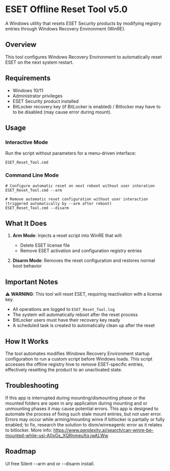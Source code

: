 # ESET Offline Reset Tool v5.0

A Windows utility that resets ESET Security products by modifying registry entries through Windows Recovery Environment (WinRE).

## Overview

This tool configures Windows Recovery Environment to automatically reset ESET on the next system restart.

## Requirements

- Windows 10/11
- Administrator privileges
- ESET Security product installed
- BitLocker recovery key (if BitLocker is enabled) / Bitlocker may have to to be disabled (may cause error during mount).

## Usage

### Interactive Mode
Run the script without parameters for a menu-driven interface:
```batch
ESET_Reset_Tool.cmd
```

### Command Line Mode
```batch
# Configure automatic reset on next reboot without user interation
ESET_Reset_Tool.cmd --arm

# Remove automatic reset configuration without user interaction (triggered automatically by --arm after reboot)
ESET_Reset_Tool.cmd --disarm
```

## What It Does

1. **Arm Mode**: Injects a reset script into WinRE that will:
   - Delete ESET license file
   - Remove ESET activation and configuration registry entries

2. **Disarm Mode**: Removes the reset configuration and restores normal boot behavior

## Important Notes

⚠️ **WARNING**: This tool will reset ESET, requiring reactivation with a license key.

- All operations are logged to `ESET_Reset_Tool.log`
- The system will automatically reboot after the reset process
- BitLocker users must have their recovery key ready
- A scheduled task is created to automatically clean up after the reset

## How It Works

The tool automates modifies Windows Recovery Environment startup configuration to run a custom script before Windows loads. This script accesses the offline registry hive to remove ESET-specific entries, effectively resetting the product to an unactivated state.

## Troubleshooting

If this app is interrupted during mounting/dismounting phase or the mounted folders are open in any application during mounting and or unmounting phases it may cause potential errors. This app is designed to automate the process of fixing such stale mount entries, but not user error. Errors may occur while arming/mounting winre if bitlocker is partially or fully enabled; to fix, research the solution to dism/winreagentc error as it relates to bitlocker. More info: https://www.perplexity.ai/search/can-winre-be-mounted-while-usi-A0xGs_XQRnmeuXq.jwALWw

## Roadmap

UI free Silent --arm and or --disarm install.